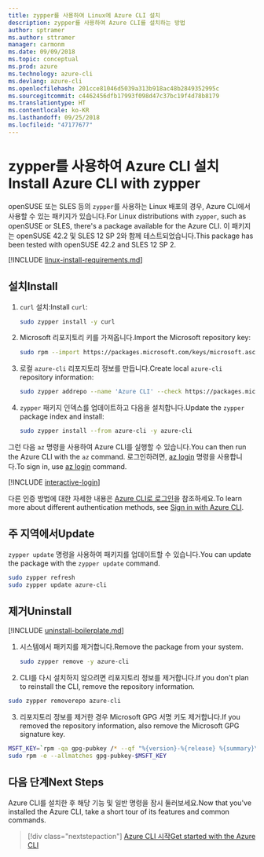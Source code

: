 ```yaml
---
title: zypper를 사용하여 Linux에 Azure CLI 설치
description: zypper를 사용하여 Azure CLI를 설치하는 방법
author: sptramer
ms.author: sttramer
manager: carmonm
ms.date: 09/09/2018
ms.topic: conceptual
ms.prod: azure
ms.technology: azure-cli
ms.devlang: azure-cli
ms.openlocfilehash: 201cce81046d5039a313b918ac48b2849352995c
ms.sourcegitcommit: c4462456dfb17993f098d47c37bc19f4d78b8179
ms.translationtype: HT
ms.contentlocale: ko-KR
ms.lasthandoff: 09/25/2018
ms.locfileid: "47177677"
---
```

# <a name="install-azure-cli-with-zypper"></a><span data-ttu-id="c5d4f-103">zypper를 사용하여 Azure CLI 설치</span><span class="sxs-lookup"><span data-stu-id="c5d4f-103">Install Azure CLI with zypper</span></span>

<span data-ttu-id="c5d4f-104">openSUSE 또는 SLES 등의 `zypper`를 사용하는 Linux 배포의 경우, Azure CLI에서 사용할 수 있는 패키지가 있습니다.</span><span class="sxs-lookup"><span data-stu-id="c5d4f-104">For Linux distributions with `zypper`, such as openSUSE or SLES, there's a package available for the Azure CLI.</span></span> <span data-ttu-id="c5d4f-105">이 패키지는 openSUSE 42.2 및 SLES 12 SP 2와 함께 테스트되었습니다.</span><span class="sxs-lookup"><span data-stu-id="c5d4f-105">This package has been tested with openSUSE 42.2 and SLES 12 SP 2.</span></span>

[!INCLUDE [linux-install-requirements.md](includes/linux-install-requirements.md)]

## <a name="install"></a><span data-ttu-id="c5d4f-106">설치</span><span class="sxs-lookup"><span data-stu-id="c5d4f-106">Install</span></span>

1. <span data-ttu-id="c5d4f-107">`curl` 설치:</span><span class="sxs-lookup"><span data-stu-id="c5d4f-107">Install `curl`:</span></span>

   ```bash
   sudo zypper install -y curl
   ```

2. <span data-ttu-id="c5d4f-108">Microsoft 리포지토리 키를 가져옵니다.</span><span class="sxs-lookup"><span data-stu-id="c5d4f-108">Import the Microsoft repository key:</span></span>

   ```bash
   sudo rpm --import https://packages.microsoft.com/keys/microsoft.asc
   ```

3. <span data-ttu-id="c5d4f-109">로컬 `azure-cli` 리포지토리 정보를 만듭니다.</span><span class="sxs-lookup"><span data-stu-id="c5d4f-109">Create local `azure-cli` repository information:</span></span>

   ```bash
   sudo zypper addrepo --name 'Azure CLI' --check https://packages.microsoft.com/yumrepos/azure-cli azure-cli
   ```

4. <span data-ttu-id="c5d4f-110">`zypper` 패키지 인덱스를 업데이트하고 다음을 설치합니다.</span><span class="sxs-lookup"><span data-stu-id="c5d4f-110">Update the `zypper` package index and install:</span></span>

   ```bash
   sudo zypper install --from azure-cli -y azure-cli
   ```

<span data-ttu-id="c5d4f-111">그런 다음 `az` 명령을 사용하여 Azure CLI를 실행할 수 있습니다.</span><span class="sxs-lookup"><span data-stu-id="c5d4f-111">You can then run the Azure CLI with the `az` command.</span></span> <span data-ttu-id="c5d4f-112">로그인하려면, [az login](/cli/azure/reference-index#az-login) 명령을 사용합니다.</span><span class="sxs-lookup"><span data-stu-id="c5d4f-112">To sign in, use [az login](/cli/azure/reference-index#az-login) command.</span></span>

[!INCLUDE [interactive-login](includes/interactive-login.md)]

<span data-ttu-id="c5d4f-113">다른 인증 방법에 대한 자세한 내용은 [Azure CLI로 로그인](authenticate-azure-cli.md)을 참조하세요.</span><span class="sxs-lookup"><span data-stu-id="c5d4f-113">To learn more about different authentication methods, see [Sign in with Azure CLI](authenticate-azure-cli.md).</span></span>

## <a name="update"></a><span data-ttu-id="c5d4f-114">주 지역에서</span><span class="sxs-lookup"><span data-stu-id="c5d4f-114">Update</span></span>

<span data-ttu-id="c5d4f-115">`zypper update` 명령을 사용하여 패키지를 업데이트할 수 있습니다.</span><span class="sxs-lookup"><span data-stu-id="c5d4f-115">You can update the package with the `zypper update` command.</span></span>

```bash
sudo zypper refresh
sudo zypper update azure-cli
```

## <a name="uninstall"></a><span data-ttu-id="c5d4f-116">제거</span><span class="sxs-lookup"><span data-stu-id="c5d4f-116">Uninstall</span></span>

[!INCLUDE [uninstall-boilerplate.md](includes/uninstall-boilerplate.md)]

1. <span data-ttu-id="c5d4f-117">시스템에서 패키지를 제거합니다.</span><span class="sxs-lookup"><span data-stu-id="c5d4f-117">Remove the package from your system.</span></span>

    ```bash
    sudo zypper remove -y azure-cli
    ```

2. <span data-ttu-id="c5d4f-118">CLI를 다시 설치하지 않으려면 리포지토리 정보를 제거합니다.</span><span class="sxs-lookup"><span data-stu-id="c5d4f-118">If you don't plan to reinstall the CLI, remove the repository information.</span></span>

  ```bash
  sudo zypper removerepo azure-cli
  ```

3. <span data-ttu-id="c5d4f-119">리포지토리 정보를 제거한 경우 Microsoft GPG 서명 키도 제거합니다.</span><span class="sxs-lookup"><span data-stu-id="c5d4f-119">If you removed the repository information, also remove the Microsoft GPG signature key.</span></span>

  ```bash
  MSFT_KEY=`rpm -qa gpg-pubkey /* --qf "%{version}-%{release} %{summary}\n" | grep Microsoft | awk '{print $1}'`
  sudo rpm -e --allmatches gpg-pubkey-$MSFT_KEY
  ```
## <a name="next-steps"></a><span data-ttu-id="c5d4f-120">다음 단계</span><span class="sxs-lookup"><span data-stu-id="c5d4f-120">Next Steps</span></span>

<span data-ttu-id="c5d4f-121">Azure CLI를 설치한 후 해당 기능 및 일반 명령을 잠시 둘러보세요.</span><span class="sxs-lookup"><span data-stu-id="c5d4f-121">Now that you've installed the Azure CLI, take a short tour of its features and common commands.</span></span>

> [!div class="nextstepaction"]
> [<span data-ttu-id="c5d4f-122">Azure CLI 시작</span><span class="sxs-lookup"><span data-stu-id="c5d4f-122">Get started with the Azure CLI</span></span>](get-started-with-azure-cli.md)
